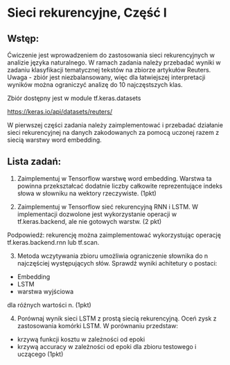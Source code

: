 # Sieci rekurencyjne, Część I

## Wstęp:

 Ćwiczenie jest wprowadzeniem do zastosowania sieci rekurencyjnych w analizie języka naturalnego. W ramach zadania należy przebadać wyniki w zadaniu klasyfikacji tematycznej tekstów na zbiorze artykułów Reuters. Uwaga - zbiór jest niezbalansowany, więc dla łatwiejszej interpretacji wyników można ograniczyć analizę do 10 najczęstszych klas.
 
 Zbiór dostępny jest w module tf.keras.datasets
 
 https://keras.io/api/datasets/reuters/
 
 W pierwszej części zadania należy zaimplementować i przebadać działanie sieci rekurencyjnej na danych zakodowanych za pomocą uczonej razem z siecią warstwy word embedding.


## Lista zadań: 

 1. Zaimplementuj w Tensorflow warstwę word embedding. Warstwa ta powinna przekształcać dodatnie liczby całkowite reprezentujące indeks słowa w słowniku na wektory rzeczywiste. (1pkt)
 
 2. Zaimplementuj w Tensorflow sieć rekurencyjną RNN i LSTM. W implementacji dozwolone jest wykorzystanie operacji w tf.keras.backend, ale nie gotowych warstw. (2 pkt)
 
 Podpowiedź: rekurencję można zaimplementować wykorzystując operację tf.keras.backend.rnn lub tf.scan.

 3. Metoda wczytywania zbioru umożliwia ograniczenie słownika do n najczęściej występujących słów. Sprawdź wyniki achitetury o postaci: 
 - Embedding 
 - LSTM 
 - warstwa wyjściowa 
 
 dla róźnych wartości n. (1pkt)
 
 4. Porównaj wynik sieci LSTM z prostą siecią rekurencyjną. Oceń zysk z zastosowania komórki LSTM. W porównaniu przedstaw:
   - krzywą funkcji kosztu w zależności od epoki
   - krzywą accuracy w zależności od epoki dla zbioru testowego i uczącego
  (1pkt)
